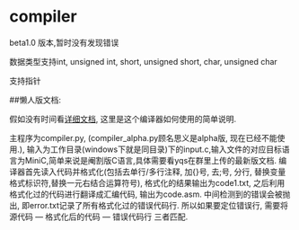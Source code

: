 # compiler

beta1.0 版本,暂时没有发现错误

数据类型支持int, unsigned int, short, unsigned short, char, unsigned char

支持指针

##懒人版文档:

假如没有时间看[详细文档](https://github.com/reklanirs/compiler/blob/master/%E7%BC%96%E8%AF%91%E5%99%A8%E7%9A%84%E8%82%B2%E6%88%90%E6%89%8B%E5%86%8C.md), 这里是这个编译器如何使用的简单说明.

主程序为compiler.py, (compiler_alpha.py顾名思义是alpha版, 现在已经不能使用.), 输入为工作目录(windows下就是同目录)下的input.c,输入文件的对应目标语言为MiniC,简单来说是阉割版C语言,具体需要看yqs在群里上传的最新版文档. 编译器首先读入代码并格式化(包括去单行/多行注释, 加{}号, 去;号, 分行, 替换变量格式标识符,替换一元右结合运算符号), 格式化的结果输出为code1.txt, 之后利用格式化过的代码进行翻译成汇编代码, 输出为code.asm. 中间检测到的错误会被抛出, 即error.txt记录了所有格式化过的错误代码行. 所以如果要定位错误行, 需要将 源代码 — 格式化后的代码 — 错误代码行 三者匹配.


